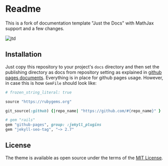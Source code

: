 # Readme

This is a fork of documentation template "Just the Docs" with MathJax support and a few changes.

![jtd](https://user-images.githubusercontent.com/896475/47384541-89053c80-d6d5-11e8-98dc-dba16e192de9.gif)

## Installation

Just copy this repository to your project's `docs` directory and then set the publishing directory as docs from repository setting as explained in [github pages documents](https://docs.github.com/en/pages/getting-started-with-github-pages/configuring-a-publishing-source-for-your-github-pages-site). Everything is in place for github pages usage. However, in case this is how `GemFile` should look like:

```ruby
# frozen_string_literal: true

source "https://rubygems.org"

git_source(:github) {|repo_name| "https://github.com/#{repo_name}" }

# gem "rails"
gem "github-pages", group: :jekyll_plugins
gem "jekyll-seo-tag", "~> 2.7"
```

## License

The theme is available as open source under the terms of the [MIT License](http://opensource.org/licenses/MIT).
